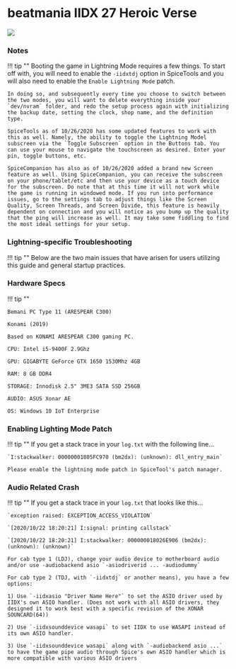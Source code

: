 # beatmania IIDX 27 Heroic Verse
<img class="header-logo" src="/img/bemani/iidx/27_heroicverse/logo.png">
	
### Notes

!!! tip ""
	Booting the game in Lightning Mode requires a few things. To start off with, you will need to enable the `-iidxtdj` option in SpiceTools and you will also need to enable the `Enable Lightning Mode` patch.

	In doing so, and subsequently every time you choose to switch between the two modes, you will want to delete everything inside your `dev/nvram` folder, and redo the setup process again with initializing the backup date, setting the clock, shop name, and the definition type.

	SpiceTools as of 10/26/2020 has some updated features to work with this as well. Namely, the ability to toggle the Lightning Model subscreen via the `Toggle Subscreen` option in the Buttons tab. You can use your mouse to navigate the touchscreen as desired. Enter your pin, toggle buttons, etc.

	SpiceCompanion has also as of 10/26/2020 added a brand new Screen feature as well. Using SpiceCompanion, you can receive the subscreen on your phone/tablet/etc and then use your device as a touch device for the subscreen. Do note that at this time it will not work while the game is running in windowed mode. If you run into performance issues, go to the settings tab to adjust things like the Screen Quality, Screen Threads, and Screen Divide, this feature is heavily dependent on connection and you will notice as you bump up the quality that the ping will increase as well. It may take some fiddling to find the most ideal settings for your setup.

### Lightning-specific Troubleshooting

!!! tip ""
	Below are the two main issues that have arisen for users utilizing this guide and general startup practices.

### Hardware Specs

!!! tip ""

	Bemani PC Type 11 (ARESPEAR C300)

	Konami (2019)

	Based on KONAMI ARESPEAR C300 gaming PC.

	CPU: Intel i5-9400F 2.9Ghz

	GPU: GIGABYTE GeForce GTX 1650 1530Mhz 4GB

	RAM: 8 GB DDR4

	STORAGE: Innodisk 2.5" 3ME3 SATA SSD 256GB

	AUDIO: ASUS Xonar AE

	OS: Windows 10 IoT Enterprise

### Enabling Lighting Mode Patch

!!! tip ""
	If you get a stack trace in your `log.txt` with the following line...

	`I:stackwalker: 00000001805FC970 (bm2dx): (unknown): dll_entry_main`

	Please enable the lightning mode patch in SpiceTool's patch manager.

### Audio Related Crash

!!! tip ""
	If you get a stack trace in your `log.txt` that looks like this...

	`exception raised: EXCEPTION_ACCESS_VIOLATION`

	`[2020/10/22 18:20:21] I:signal: printing callstack`

	`[2020/10/22 18:20:21] I:stackwalker: 000000018026E906 (bm2dx): (unknown): (unknown)`

	For cab type 1 (LDJ), change your audio device to motherboard audio and/or use -audiobackend asio `-asiodriverid ... -audiodummy`

	For cab type 2 (TDJ, with `-iidxtdj` or another means), you have a few options:

	1) Use `-iidxasio "Driver Name Here"` to set the ASIO driver used by IIDX's own ASIO handler. (Does not work with all ASIO drivers, they designed it to work best with a specific revision of the XONAR SOUNCARD(64))

	2) Use `-iidxsounddevice wasapi` to set IIDX to use WASAPI instead of its own ASIO handler.

	3) Use `-iidxsounddevice wasapi` along with `-audiobackend asio ...` to have the game pipe audio through Spice's own ASIO handler which is more compatible with various ASIO drivers